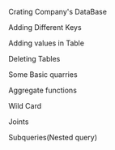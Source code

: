 Crating Company's DataBase

Adding Different Keys

Adding values in Table

Deleting Tables

Some Basic quarries

Aggregate functions

Wild Card

Joints

Subqueries(Nested query)
